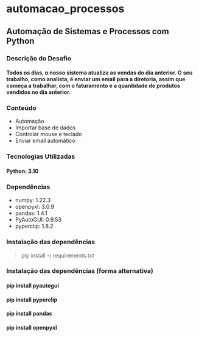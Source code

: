 # automacao_processos

## Automação de Sistemas e Processos com Python

### Descrição do Desafio

#### Todos os dias, o nosso sistema atualiza as vendas do dia anterior. O seu trabalho, como analista, é enviar um email para a diretoria, assim que começa a trabalhar, com o faturamento e a quantidade de produtos vendidos no dia anterior.

### Conteúdo
- Automação
- Importar base de dados
- Controlar mouse e teclado
- Enviar email automático

### Tecnologias Utilizadas
#### Python: 3.10

### Dependências
- numpy: 1.22.3
- openpyxl: 3.0.9
- pandas: 1.4.1
- PyAutoGUI: 0.9.53
- pyperclip: 1.8.2

### Instalação das dependências
> pip install -r requirements.txt

### Instalação das dependências (forma alternativa)
####  pip install pyautogui
####  pip install pyperclip
####  pip install pandas
####  pip install openpyxl
